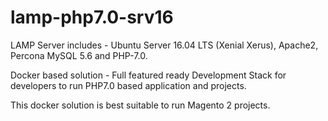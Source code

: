 # lamp-php7.0-srv16
LAMP Server includes - Ubuntu Server 16.04 LTS (Xenial Xerus), Apache2, Percona MySQL 5.6 and PHP-7.0.

Docker based solution - Full featured ready Development Stack for developers to run PHP7.0 based application and projects.

This docker solution is best suitable to run Magento 2 projects.
